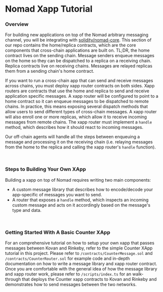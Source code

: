 # Nomad Xapp Tutorial

### **Overview**

For building new applications on top of the Nomad arbitrary messaging channel, you will be integrating with [solidity/nomad-core](https://github.com/nomad-xyz/nomad-monorepo/tree/main/solidity/nomad-core). This section of our repo contains the home/replica contracts, which are the core components that cross-chain applications are built on. TL;DR, the home contract lives on the sending chain. Message senders enqueue messages on the home so they can be dispatched to a replica on a receiving chain. Replica contracts live on receiving chains. Messages are relayed replicas them from a sending chain's home contract.

If you want to run a cross-chain app that can send and receive messages across chains, you must deploy xapp router contracts on both sides. Xapp routers are contracts that use the home and replica to send and receive application specific messages. A xapp router will be configured to point to a home contract so it can enqueue messages to be dispatched to remote chains. In practice, this means exposing several dispatch methods that allow users to send different types of cross-chain messages. A xapp router will also enroll one or more replicas, which allow it to receive incoming messages from remote chains. The xapp router must implement a `handle` method, which describes how it should react to incoming messages.

Our off-chain agents will handle all the steps between enqueuing a message and processing it on the receiving chain (i.e. relaying messages from the home to the replica and calling the xapp router's `handle` function).

<br>

### **Steps to Building Your Own XApp**

Building a xapp on top of Nomad requires writing two main components:

- A custom message library that describes how to encode/decode your app-specific of messages you want to send.
- A router that exposes a `handle` method, which inspects an incoming custom message and acts on it accordingly based on the message's type and data.

<br>

### **Getting Started With A Basic Counter XApp**

For an comprehensive tutorial on how to setup your own xapp that passes messages between Kovan and Rinkeby, refer to the simple Counter XApp tutorial in this project. Please refer to `/contracts/CounterMessage.sol` and `/contracts/CounterRouter.sol` for example code and in-depth documentation on how to write a message library and xapp router contract. Once you are comfortable with the general idea of how the message library and xapp router work, please refer to `/scripts/index.ts` for an walk-through that deploys the Counter xapp contracts to Kovan and Rinkeby and demonstrates how to send messages between the two networks.
